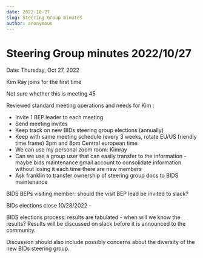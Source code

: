 ```yaml
---
date: 2022-10-27
slug: Steering Group minutes
author: anonymous
---
```


# Steering Group minutes 2022/10/27

Date: Thursday, Oct 27, 2022

<!--more-->


Kim Ray joins for the first time

Not sure whether this is meeting 45

Reviewed standard meeting operations and needs for Kim :
-   Invite 1 BEP leader to each meeting
-   Send meeting invites
-   Keep track on new BIDs steering group elections (annually)
-   Keep with same meeting schedule (every 3 weeks, rotate EU/US friendly time frame) 3pm and 8pm Central european time
-   We can use my personal zoom room: Kimray
-   Can we use a group user that can easily transfer to the information - maybe bids maintenance gmail account to consolidate  information without losing it each time there are new members
-   Ask franklin to transfer ownership of steering group docs to BIDS maintenance


BIDS BEPs visiting member: should the visit BEP lead be invited to
slack?

BIDs elections close 10/28/2022 -

BIDS elections process: results are tabulated - when will we know the
results? Results will be discussed on slack before it is announced to
the community.

Discussion should also include possibly concerns about the diversity of
the new BIDs steering group.
